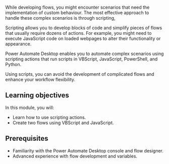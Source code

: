 While developing flows, you might encounter scenarios that need the implementation of custom behaviour. The most effective approach to handle these complex scenarios is through scripting, 

Scripting allows you to develop blocks of code and simplify pieces of flows that usually require dozens of actions. For example, you might need to execute JavaScript code on loaded webpages to alter their functionality or appearance. 

Power Automate Desktop enables you to automate complex scenarios using scripting actions that run scripts in VBScript, JavaScript, PowerShell, and Python.

Using scripts, you can avoid the development of complicated flows and enhance your workflow flexibility.

## Learning objectives

In this module, you will: 

- Learn how to use scripting actions.
- Create two flows using VBScript and JavaScript.

## Prerequisites

- Familiarity with the Power Automate Desktop console and flow designer.
- Advanced experience with flow development and variables.

